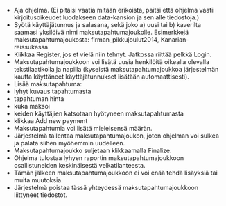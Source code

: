 * Aja ohjelma. (Ei pitäisi vaatia mitään erikoista, paitsi että ohjelma vaatii kirjoitusoikeudet luodakseen data-kansion ja sen alle tiedostoja.)
* Syötä käyttäjätunnus ja salasana, sekä joko a) uusi tai b) kaverilta saamasi yksilöivä nimi maksutapahtumajoukolle. Esimerkkejä maksutapahtumajoukosta: firman_pikkujoulut2014, Kanarian-reissukassa.
* Klikkaa Register, jos et vielä niin tehnyt. Jatkossa riittää pelkkä Login.
* Maksutapahtumajoukkoon voi lisätä uusia henkilöitä oikealla olevalla tekstilaatikolla ja napilla (kyseistä maksutapahtumajoukkoa järjestelmän kautta käyttäneet käyttäjätunnukset lisätään automaattisesti).
* Lisää maksutapahtuma:
 * lyhyt kuvaus tapahtumasta
 * tapahtuman hinta
 * kuka maksoi
 * keiden käyttäjien katsotaan hyötyneen maksutapahtumasta
 * klikkaa Add new payment
* Maksutapahtumia voi lisätä mieleisensä määrän.
* Järjestelmä tallentaa maksutapahtumajoukon, joten ohjelman voi sulkea ja palata siihen myöhemmin uudelleen.
* Maksutapahtumajoukko suljetaan klikkaamalla Finalize.
 * Ohjelma tulostaa lyhyen raportin maksutapahtumajoukkoon osallistuneiden keskinäisestä velkatilanteesta.
 * Tämän jälkeen maksutapahtumajoukkoon ei voi enää tehdä lisäyksiä tai muita muutoksia. 
 * Järjestelmä poistaa tässä yhteydessä maksutapahtumajoukkoon liittyneet tiedostot.